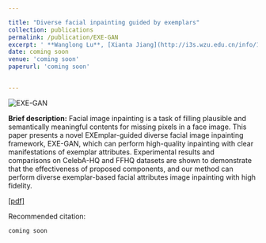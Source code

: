 ```yaml
---

title: "Diverse facial inpainting guided by exemplars"
collection: publications
permalink: /publication/EXE-GAN
excerpt: ' **Wanglong Lu**, [Xianta Jiang](http://i3s.wzu.edu.cn/info/1104/1163.htm), [Xiaogang Jin](http://www.cad.zju.edu.cn/home/jin/), Jianbing Shen, Min Wang, Jiankai Lyu, Kaijie Shi,  [Hanli Zhao](http://i3s.wzu.edu.cn/info/1104/1183.htm).'
date: coming soon
venue: 'coming soon'
paperurl: 'coming soon'


---
```

![EXE-GAN](https://longlongaaago.github.io/images/publications/exe-gan-pic.png)


<b> Brief description:</b>
Facial image inpainting is a task of filling plausible and semantically meaningful contents for missing pixels in a face image. This paper presents a novel EXEmplar-guided  diverse facial image inpainting  framework, EXE-GAN, which can perform high-quality inpainting with clear manifestations of exemplar attributes. Experimental results and comparisons on CelebA-HQ and FFHQ datasets are shown to demonstrate that the effectiveness of proposed components, and our method can perform diverse exemplar-based facial attributes image inpainting with high fidelity.


[[pdf]]()

Recommended citation: 
```
coming soon
```
